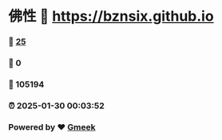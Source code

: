 # 佛性 :link: https://bznsix.github.io 
### :page_facing_up: [25](https://bznsix.github.io/tag.html) 
### :speech_balloon: 0 
### :hibiscus: 105194 
### :alarm_clock: 2025-01-30 00:03:52 
### Powered by :heart: [Gmeek](https://github.com/Meekdai/Gmeek)

